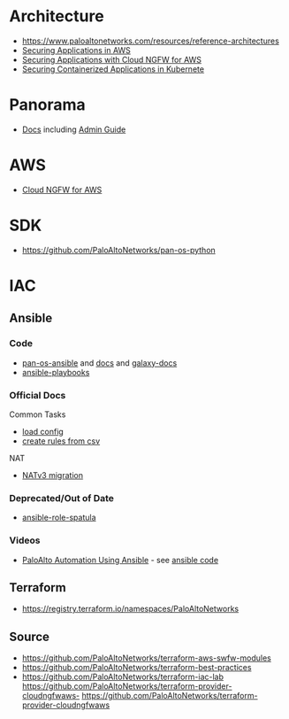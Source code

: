 # Architecture
- https://www.paloaltonetworks.com/resources/reference-architectures
- [Securing Applications in AWS](https://www.paloaltonetworks.com/resources/reference-architectures/aws)
- [Securing Applications with Cloud NGFW for AWS](https://www.paloaltonetworks.com/resources/reference-architectures/securing-apps-cloud-ngfw-aws)
- [Securing Containerized Applications in Kubernete](https://www.paloaltonetworks.com/resources/reference-architectures/securing-containerized-applications-in-kubernetes)

# Panorama
- [Docs](https://docs.paloaltonetworks.com/panorama) including [Admin Guide](https://docs.paloaltonetworks.com/panorama/11-1/panorama-admin)

# AWS
- [Cloud NGFW for AWS](https://docs.paloaltonetworks.com/cloud-ngfw-aws)

# SDK
- https://github.com/PaloAltoNetworks/pan-os-python

# IAC

## Ansible 
### Code
- [pan-os-ansible](https://github.com/PaloAltoNetworks/pan-os-ansible) and [docs](https://paloaltonetworks.github.io/pan-os-ansible/index.html) and [galaxy-docs](https://galaxy.ansible.com/ui/repo/published/paloaltonetworks/panos/docs/)
- [ansible-playbooks](https://github.com/PaloAltoNetworks/ansible-playbooks)

### Official Docs

Common Tasks
- [load config](https://pan.dev/ansible/docs/panos/guides/import-load-config/)
- [create rules from csv](https://pan.dev/ansible/docs/panos/guides/csv-address-objects/)

NAT
- [NATv3 migration](https://pan.dev/ansible/docs/panos/info/nat_rule_v3/)

### Deprecated/Out of Date
- [ansible-role-spatula](https://github.com/PaloAltoNetworks/ansible-role-spatula)

### Videos
- [PaloAlto Automation Using Ansible](https://www.youtube.com/playlist?list=PLOocymQm7YWbcwi06a9ljvtV4FEFvry4A) - see [ansible code](https://github.com/network-evolution/ansible_masterclass/tree/main/24_paloalto_automation)

## Terraform

- https://registry.terraform.io/namespaces/PaloAltoNetworks


## Source
- https://github.com/PaloAltoNetworks/terraform-aws-swfw-modules
- https://github.com/PaloAltoNetworks/terraform-best-practices
- https://github.com/PaloAltoNetworks/terraform-iac-lab
https://github.com/PaloAltoNetworks/terraform-provider-cloudngfwaws- https://github.com/PaloAltoNetworks/terraform-provider-cloudngfwaws
